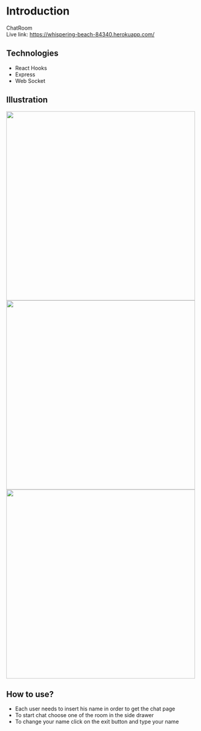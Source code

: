 # Introduction
ChatRoom
<br/>
Live link: https://whispering-beach-84340.herokuapp.com/

## Technologies
- React Hooks
- Express
- Web Socket

## Illustration
<img src="https://user-images.githubusercontent.com/56726154/79807387-6825b200-8373-11ea-8eae-0b6ae2c2d5f9.png" width="500"/>
<br/>
<img src="https://user-images.githubusercontent.com/56726154/79807477-a3c07c00-8373-11ea-9a52-bfff7e4c6aca.png" width="500"/>
<br/>
<img src="https://user-images.githubusercontent.com/56726154/79808008-2f86d800-8375-11ea-8692-b47603b14170.png" width="500"/>

## How to use?
- Each user needs to insert his name in order to get the chat page
- To start chat choose one of the room in the side drawer
- To change your name click on the exit button and type your name
